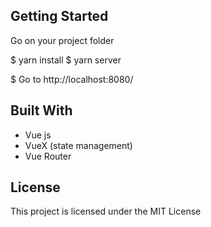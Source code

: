 ## Getting Started
Go on your project folder


$ yarn install 
$ yarn server

$ Go to http://localhost:8080/



## Built With
- Vue js
- VueX (state management)
- Vue Router 

## License
This project is licensed under the MIT License

